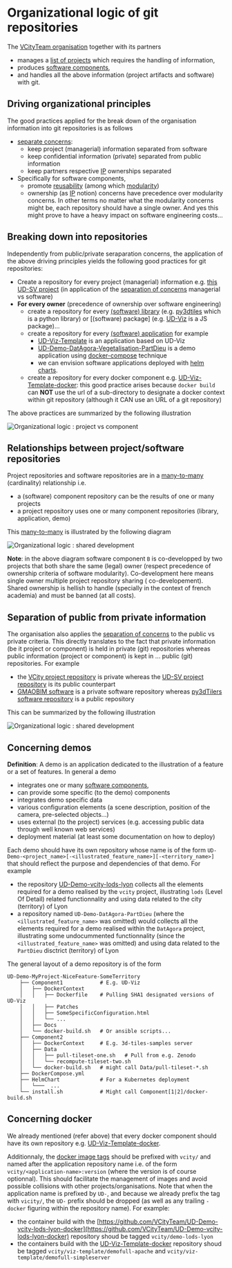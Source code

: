 # Organizational logic of git repositories
The [VCityTeam organisation](https://github.com/VCityTeam) together with its partners
 * manages a [list of projects](https://github.com/VCityTeam/VCity/tree/master/Projects) which 
   requires the handling of information,
 * produces [software components](https://github.com/VCityTeam/UD-SV/tree/master/SoftwareComponents),
 * and handles all the above information (project artifacts and software) with git.

## Driving organizational principles
The good practices applied for the break down of the organisation information into git repositories is as follows
 * [separate concerns](https://en.wikipedia.org/wiki/Separation_of_concerns): 
    - keep project (managerial) information separated from software
    - keep confidential information (private) separated from public information
    - keep partners respective [IP](https://en.wikipedia.org/wiki/Intellectual_property) ownerships separated
 * Specifically for software components, 
    - promote [reusability](https://en.wikipedia.org/wiki/Reusability) 
      (among which [modularity](https://en.wikipedia.org/wiki/Modular_programming))
    - ownership (as [IP](https://en.wikipedia.org/wiki/Intellectual_property) notion) concerns 
      have precedence over modularity concerns. In other terms no matter what the modularity 
      concerns might be, each repository should have a single owner. And yes this might prove
      to have a heavy impact on software engineering costs...

## Breaking down into repositories
Independently from public/private seraparation concerns, the application of the above driving 
principles yields the following good practices for git repositories:
 * Create a repository for every project (managerial) information e.g. [this UD-SV project](/Readme.md)
   (in application of the [separation of concerns](https://en.wikipedia.org/wiki/Separation_of_concerns) managerial vs software)
 * **For every owner** (precedence of ownership over software engineering)
   - create a repository for every [(software) library](https://en.wikipedia.org/wiki/Library_(computing)) (e.g. [py3dtiles](https://github.com/VCityTeam/py3dtiles) which is a python library) or [(software) package] (e.g. [UD-Viz](https://github.com/VCityTeam/UD-Viz) is a JS package)...
   - create a repository for every [(software) application](https://en.wikipedia.org/wiki/Application_software) for example
      - [UD-Viz-Template](https://github.com/VCityTeam/UD-Viz-Template) is an application based on UD-Viz
      - [UD-Demo-DatAgora-Vegetalisation-PartDieu](https://github.com/VCityTeam/UD-Demo-DatAgora-Vegetalisation-PartDieu)
        is a demo application using 
        [docker-compose](https://github.com/VCityTeam/UD-Demo-DatAgora-Vegetalisation-PartDieu/blob/master/docker-compose.yml)
        technique
      - we can envision software applications deployed with [helm charts](https://github.com/helm/helm).
   - create a repository for every docker component e.g. 
     [UD-Viz-Template-docker](https://github.com/VCityTeam/UD-Viz-Template-docker):
     this good practice arises because `docker build` can __NOT__ use the url of a sub-directory to designate a docker context within git repository (although it CAN use an URL of a git repository)

The above practices are summarized by the following illustration

![Organizational logic : project vs component](Diagrams/UD-SV-Repository_organizational_logic_project_vs_component.png)

## Relationships between project/software repositories
Project repositories and software repositories are in a [many-to-many](https://en.wikipedia.org/wiki/Cardinality_(data_modeling)#Application_program_modeling_approaches) (cardinality) relationship i.e.
 - a (software) component repository can be the results of one or many projects
 - a project repository uses one or many component repositories (library, application, demo)

This [many-to-many](https://en.wikipedia.org/wiki/Cardinality_(data_modeling)#Application_program_modeling_approaches) is illustrated by the following diagram

![Organizational logic : shared development](Diagrams/UD-SV-Repository_organizational_logic_shared_development.png)

**Note**: in the above diagram software component `B` is co-developped by two projects that 
both share the same (legal) owner (respect precedence of ownership criteria of software 
modularity). Co-development here means single owner multiple project repository sharing (
co-developement). Shared ownership is hellish to handle (specially in the context of french
academia) and must be banned (at all costs).  

## Separation of public from private information
The organisation also applies the [separation of concerns](https://en.wikipedia.org/wiki/Separation_of_concerns) to the public vs private criteria.
This directly translates to the fact that private information (be it project or component) is held in private (git) repositories whereas public information (project or component) is kept in ...  public (git) repositories. For example
 - the [VCity project repository](https://github.com/VCityTeam/VCity/wiki/Projects) is private whereas the [UD-SV project repository](https://github.com/VCityTeam/UD-SV) is its public counterpart
 - [GMAOBIM software](https://github.com/VCityTeam/GMAOBIM) is a private software repository whereas [py3dTilers software repository](https://github.com/VCityTeam/py3dtilers) is a public repository

This can be summarized by the following illustration

![Organizational logic : shared development](Diagrams/UD-SV-Repository_organizational_logic_private_vs_public.png)

## Concerning demos
**Definition**: A demo is an application dedicated to the illustration of a feature or a set of features. 
In general a demo
 - integrates one or many [software components](https://github.com/VCityTeam/UD-SV/tree/master/SoftwareComponents),
 - can provide some specific (to the demo) components
 - integrates demo specific data
 - various configuration elements (a scene description, position of the camera, pre-selected objects...)
 - uses external (to the project) services (e.g. accessing public data through well known web services)
 - deployment material (at least some documentation on how to deploy)

Each demo should have its own repository whose name is of the form 
`UD-Demo-<project_name>[-<illustrated_feature_name>][-<territory_name>]`
that should reflect the purpose and dependencies of that demo. 
For example 
 - the repository [UD-Demo-vcity-lods-lyon](https://github.com/VCityTeam/UD-Demo-vcity-lods-lyon) collects
   all the elements required for a demo realised by the `vcity` project, illustrating
   `lods` (Level Of Detail) related functionnality and using data related to the
   city (territory) of Lyon
 - a repository named `UD-Demo-DatAgora-PartDieu` (where the `<illustrated_feature_name>` was omitted) would
   collects all the elements required for a demo realised within the `DatAgora` project, illustrating
   some undocummented functionnality (since the `<illustrated_feature_name>` was omitted) and using data
   related to the `PartDieu` disctrict (territory) of Lyon

The general layout of a demo repository is of the form 
```
UD-Demo-MyProject-NiceFeature-SomeTerritory
    ├── Component1            # E.g. UD-Viz
    │   ├── DockerContext
    │   │   ├── Dockerfile    # Pulling SHA1 designated versions of UD-Viz
    │   │   ├── Patches
    │   │   ├── SomeSpecificConfiguration.html
    │   │   └── ...
    │   ├── Docs
    │   └── docker-build.sh   # Or ansible scripts...
    ├── Component2
    │   ├── DockerContext     # E.g. 3d-tiles-samples server
    │   ├── Data
    │   │   ├── pull-tileset-one.sh   # Pull from e.g. Zenodo
    │   │   └── recompute-tileset-two.sh
    │   └── docker-build.sh   # might call Data/pull-tileset-*.sh
    ├── DockerCompose.yml
    ├── HelmChart             # For a Kubernetes deployment
    │   └───  ...
    └── install.sh            # Might call Component[1|2]/docker-build.sh  
```

## Concerning docker
We already mentioned (refer above) that every docker component should have its own repository e.g. [UD-Viz-Template-docker](https://github.com/VCityTeam/UD-Viz-Template-docker).

Additionnaly, the [docker image tags](https://docs.docker.com/engine/reference/commandline/build/#tag-an-image--t) should be prefixed with `vcity/` and named after the application repository name i.e. of the form `vcity/<application-name>:version` (where the version is of course optionnal). 
This should facilitate the management of images and avoid possible collisions with other projects/organisations.
Note that when the application name is prefixed by `UD-`, and because we already prefix the tag with `vicity/`, the `UD-` prefix should be dropped (as well as any trailing `-docker` figuring within the repository name).
For example:
- the container build with the [https://github.com/VCityTeam/UD-Demo-vcity-lods-lyon-docker](https://github.com/VCityTeam/UD-Demo-vcity-lods-lyon-docker) repository shoud be tagged `vcity/demo-lods-lyon`
- the containers build with the [UD-Viz-Template-docker](https://github.com/VCityTeam/UD-Viz-Template-docker) repository shoud be tagged `vcity/viz-template/demofull-apache` and `vcity/viz-template/demofull-simpleserver`
